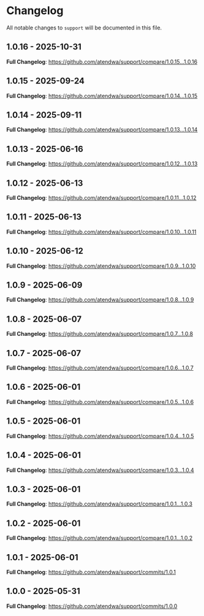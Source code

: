 # Changelog

All notable changes to `support` will be documented in this file.

## 1.0.16 - 2025-10-31

**Full Changelog**: https://github.com/atendwa/support/compare/1.0.15...1.0.16

## 1.0.15 - 2025-09-24

**Full Changelog**: https://github.com/atendwa/support/compare/1.0.14...1.0.15

## 1.0.14 - 2025-09-11

**Full Changelog**: https://github.com/atendwa/support/compare/1.0.13...1.0.14

## 1.0.13 - 2025-06-16

**Full Changelog**: https://github.com/atendwa/support/compare/1.0.12...1.0.13

## 1.0.12 - 2025-06-13

**Full Changelog**: https://github.com/atendwa/support/compare/1.0.11...1.0.12

## 1.0.11 - 2025-06-13

**Full Changelog**: https://github.com/atendwa/support/compare/1.0.10...1.0.11

## 1.0.10 - 2025-06-12

**Full Changelog**: https://github.com/atendwa/support/compare/1.0.9...1.0.10

## 1.0.9 - 2025-06-09

**Full Changelog**: https://github.com/atendwa/support/compare/1.0.8...1.0.9

## 1.0.8 - 2025-06-07

**Full Changelog**: https://github.com/atendwa/support/compare/1.0.7...1.0.8

## 1.0.7 - 2025-06-07

**Full Changelog**: https://github.com/atendwa/support/compare/1.0.6...1.0.7

## 1.0.6 - 2025-06-01

**Full Changelog**: https://github.com/atendwa/support/compare/1.0.5...1.0.6

## 1.0.5 - 2025-06-01

**Full Changelog**: https://github.com/atendwa/support/compare/1.0.4...1.0.5

## 1.0.4 - 2025-06-01

**Full Changelog**: https://github.com/atendwa/support/compare/1.0.3...1.0.4

## 1.0.3 - 2025-06-01

**Full Changelog**: https://github.com/atendwa/support/compare/1.0.1...1.0.3

## 1.0.2 - 2025-06-01

**Full Changelog**: https://github.com/atendwa/support/compare/1.0.1...1.0.2

## 1.0.1 - 2025-06-01

**Full Changelog**: https://github.com/atendwa/support/commits/1.0.1

## 1.0.0 - 2025-05-31

**Full Changelog**: https://github.com/atendwa/support/commits/1.0.0
